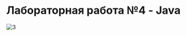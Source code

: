 # Лабораторная работа №4 - Java

![3](https://user-images.githubusercontent.com/55713244/207466418-b20a64cf-545d-4090-93b1-48447f623544.png)
